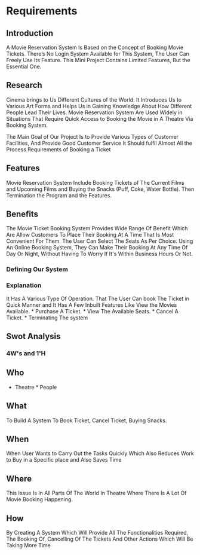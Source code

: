 # Requirements 

 

## Introduction 

A Movie Reservation System Is Based on the Concept of Booking Movie Tickets. There’s No Login System Available for This System, The User Can Freely Use Its Feature. This Mini Project Contains Limited Features, But the Essential One. 

## Research 

Cinema brings to Us Different Cultures of the World. It Introduces Us to Various Art Forms and Helps Us in Gaining Knowledge About How Different People Lead Their Lives. Movie Reservation System Are Used Widely in Situations That Require Quick Access to Booking the Movie in A Theatre Via Booking System. 

The Main Goal of Our Project Is to Provide Various Types of Customer Facilities, And Provide Good Customer Service It Should fulfil Almost All the Process Requirements of Booking a Ticket 

## Features 

Movie Reservation System Include Booking Tickets of The Current Films and Upcoming Films and Buying the Snacks (Puff, Coke, Water Bottle). Then Termination the Program and the Features. 

## Benefits 

The Movie Ticket Booking System Provides Wide Range Of Benefit Which Are Allow Customers To Place Their Booking At A Time That Is Most Convenient For Them. The User Can Select The Seats As Per Choice. Using An Online Booking System, They Can Make Their Booking At Any Time Of Day Or Night, Without Having To Worry If It's Within Business Hours Or Not. 

### Defining Our System 

### Explanation 

It Has A Various Type Of Operation. That The User Can book The Ticket in Quick Manner and It Has A Few Inbuilt Features Like View the Movies Available. * Purchase A Ticket. * View The Available Seats. * Cancel A Ticket. * Terminating The system 

## Swot Analysis 

        

 

### 4W&#39;s and 1&#39;H

## Who 

 * Theatre * People 

## What 

To Build A System To Book Ticket, Cancel Ticket, Buying Snacks. 

## When 

When User Wants to Carry Out the Tasks Quickly Which Also Reduces Work to Buy in a Specific place and Also Saves Time 

## Where 

This Issue Is In All Parts Of The World In Theatre Where There Is A Lot Of Movie Booking Happening. 

## How 

 By Creating A System Which Will Provide All The Functionalities Required, The Booking Of, Cancelling Of The Tickets And Other Actions Which Will Be Taking More Time  

 

          

 

            
